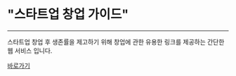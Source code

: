 <h1>"스타트업 창업 가이드"</h1>
<hr>
스타트업 창업 후 생존률을 제고하기 위해 창업에 관한 유용한 링크를 제공하는 간단한 웹 서비스 입니다.

<a href="#">바로가기</a>
